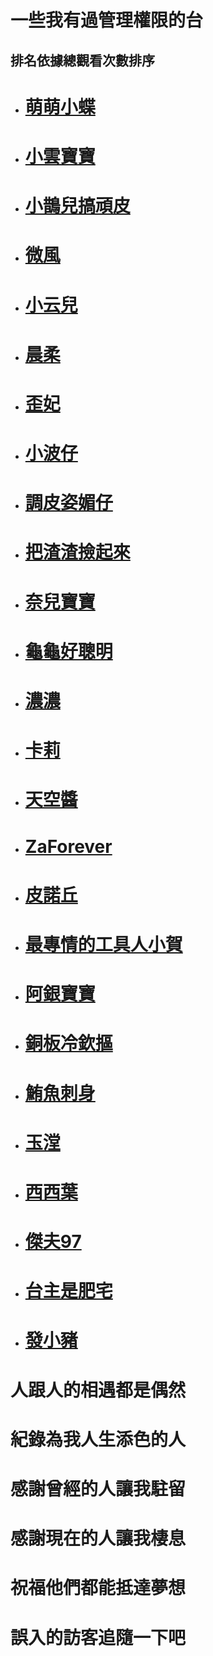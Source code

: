 # 一些我有過管理權限的台
## 排名依據總觀看次數排序
+ # [萌萌小蝶](butterflyouo)
+ # [小雲寶寶](babybaby1111)
+ # [小鵲兒搞頑皮](chiue9493)
+ # [微風](breeze0920)
+ # [小云兒](elsa0704)
+ # [晨柔](rou0629)
+ # [歪妃](butter870519)
+ # [小波仔](mybabykiss520)
+ # [調皮姿媚仔](alongz_)
+ # [把渣渣撿起來](baso0416)
+ # [奈兒寶寶](nai0529)
+ # [龜龜好聰明](hare0o0cheer)
+ # [濃濃](zxc37102)
+ # [卡莉](kyaryouo)
+ # [天空醬](takuto_sky)
+ # [ZaForever](zaforever)
+ # [皮諾丘](swallowf1ip)
+ # [最專情的工具人小賀](shiauher)
+ # [阿銀寶寶](silver0301)
+ # [銅板冷欽摳](user86418641)
+ # [鮪魚刺身](tuna0127)
+ # [玉漟](shiutom)
+ # [西西葉](yeh_chang)
+ # [傑夫97](vbnpp)
+ # [台主是肥宅](resver5)
+ # [發小豬](az12345685)
# 人跟人的相遇都是偶然
# 紀錄為我人生添色的人
# 感謝曾經的人讓我駐留
# 感謝現在的人讓我棲息
# 祝福他們都能抵達夢想
# 誤入的訪客追隨一下吧
